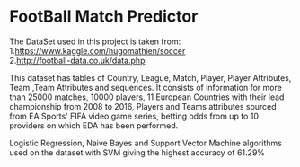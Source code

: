 # FootBall Match Predictor

The DataSet used in this project is taken from:
1.https://www.kaggle.com/hugomathien/soccer  
2.http://football-data.co.uk/data.php  

This dataset has tables of Country, League, Match, Player, Player Attributes, Team ,Team Attributes and sequences. It consists of information for more than 25000 matches, 10000 players, 11 European Countries with their lead championship from 2008 to 2016, Players and Teams attributes sourced from EA Sports' FIFA video game series, betting odds from up to 10 providers on which EDA has been performed.

Logistic Regression, Naive Bayes and Support Vector Machine algorithms used on the dataset with SVM giving the highest accuracy of 61.29%
